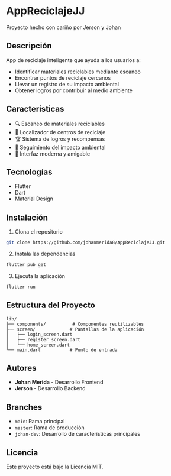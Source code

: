 # AppReciclajeJJ

Proyecto hecho con cariño por Jerson y Johan

## Descripción
App de reciclaje inteligente que ayuda a los usuarios a:
- Identificar materiales reciclables mediante escaneo
- Encontrar puntos de reciclaje cercanos
- Llevar un registro de su impacto ambiental
- Obtener logros por contribuir al medio ambiente

## Características
- 🔍 Escaneo de materiales reciclables
- 📍 Localizador de centros de reciclaje
- 🏆 Sistema de logros y recompensas
- 🌱 Seguimiento del impacto ambiental
- 🎨 Interfaz moderna y amigable

## Tecnologías
- Flutter
- Dart
- Material Design

## Instalación
1. Clona el repositorio
```bash
git clone https://github.com/johanmerida8/AppReciclajeJJ.git
```

2. Instala las dependencias
```bash
flutter pub get
```

3. Ejecuta la aplicación
```bash
flutter run
```

## Estructura del Proyecto
```
lib/
├── components/          # Componentes reutilizables
├── screen/             # Pantallas de la aplicación
│   ├── login_screen.dart
│   ├── register_screen.dart
│   └── home_screen.dart
└── main.dart           # Punto de entrada
```

## Autores
- **Johan Merida** - Desarrollo Frontend
- **Jerson** - Desarrollo Backend

## Branches
- `main`: Rama principal
- `master`: Rama de producción
- `johan-dev`: Desarrollo de características principales

## Licencia
Este proyecto está bajo la Licencia MIT.